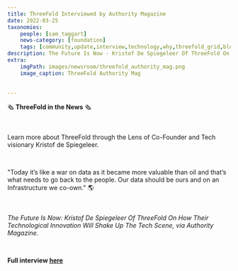 ```yaml
---
title: ThreeFold Interviewed by Authority Magazine
date: 2022-03-25
taxonomies:
    people: [sam_taggart]
    news-category: [foundation]
    tags: [community,update,interview,technology,why,threefold_grid,blockchain]
description: The Future Is Now - Kristof De Spiegeleer Of ThreeFold On How Their Technological Innovation Will Shake Up The Tech Scene, via Authority Magazine.
extra:
    imgPath: images/newsroom/threefold_authority_mag.png
    image_caption: ThreeFold Authority Mag
    
    
---
```

🗞 **ThreeFold in the News** 🗞

<br/>

Learn more about ThreeFold through the Lens of Co-Founder and Tech visionary Kristof de Spiegeleer. 

<br/>

"Today it’s like a war on data as it became more valuable than oil and that’s what needs to go back to the people. Our data should be ours and on an Infrastructure we co-own." 🌎

<br/>

*The Future Is Now: Kristof De Spiegeleer Of ThreeFold On How Their Technological Innovation Will Shake Up The Tech Scene, via Authority Magazine.*

<br/>

**Full interview [here](https://medium.com/authority-magazine/the-future-is-now-kristoff-de-spiegeleer-of-threefold-on-how-their-technological-innovation-will-7acc0e51c365)**